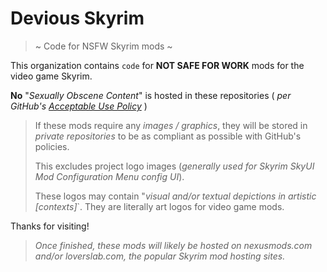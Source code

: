 # Devious Skyrim

> ~ Code for NSFW Skyrim mods ~

This organization contains `code` for **NOT SAFE FOR WORK** mods for the video game Skyrim.

**No** "_Sexually Obscene Content_" is hosted in these repositories ( _per GitHub's [Acceptable Use Policy](https://docs.github.com/en/site-policy/acceptable-use-policies/github-sexually-obscene-content)_ )

> If these mods require any _images / graphics_, they will be stored in _private repositories_ to be as compliant as possible with GitHub's policies.
>
> This excludes project logo images (_generally used for Skyrim SkyUI Mod Configuration Menu config UI_).
>
> These logos may contain "_visual and/or textual depictions in artistic [contexts]_`. They are literally art logos for video game mods.

Thanks for visiting!

> _Once finished, these mods will likely be hosted on nexusmods.com and/or loverslab.com, the popular Skyrim mod hosting sites._

